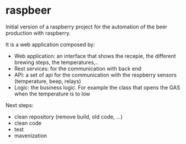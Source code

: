 # raspbeer

Initial version of a raspberry project for the automation of the beer production with raspberry.

It is a web application composed by:
- Web application: an interface that shows the recepie, the different brewing steps, the temperatures,..
- Rest services: for the communication with back end
- API: a set of api for the communication with the respberry sensors (temperature, beep, relays)
- Logic: the business logic. For example the class that opens the GAS when the temperature is to low

Next steps:
- clean repository (remove build, old code, ...)
- clean code
- test
- mavenization

